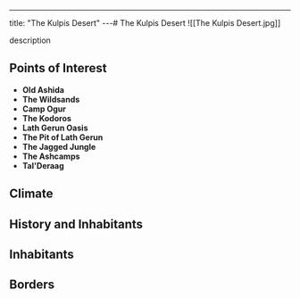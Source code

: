 ---
title: "The Kulpis Desert"
---# The Kulpis Desert
![[The Kulpis Desert.jpg]]

description

## Points of Interest
- **Old Ashida**
- **The Wildsands**
- **Camp Ogur**
- **The Kodoros**
- **Lath Gerun Oasis**
- **The Pit of Lath Gerun**
- **The Jagged Jungle**
- **The Ashcamps**
- **Tal'Deraag**

## Climate

## History and Inhabitants

## Inhabitants

## Borders